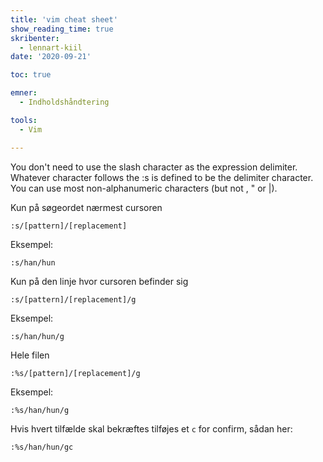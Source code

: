 ```yaml
---
title: 'vim cheat sheet'
show_reading_time: true
skribenter:
  - lennart-kiil
date: '2020-09-21'

toc: true

emner:
  - Indholdshåndtering

tools:
  - Vim

---
```

You don't need to use the slash character as the expression delimiter. Whatever character follows the :s is defined to be the delimiter character. You can use most non-alphanumeric characters (but not \, " or |). 

Kun på søgeordet nærmest cursoren

```
:s/[pattern]/[replacement]
```
Eksempel:

```
:s/han/hun
```


Kun på den linje hvor cursoren befinder sig

```
:s/[pattern]/[replacement]/g
```
Eksempel:

```
:s/han/hun/g
```

Hele filen

```
:%s/[pattern]/[replacement]/g
```
Eksempel:

```
:%s/han/hun/g
```

Hvis hvert tilfælde skal bekræftes tilføjes et `c` for confirm, sådan her:

```
:%s/han/hun/gc
```






